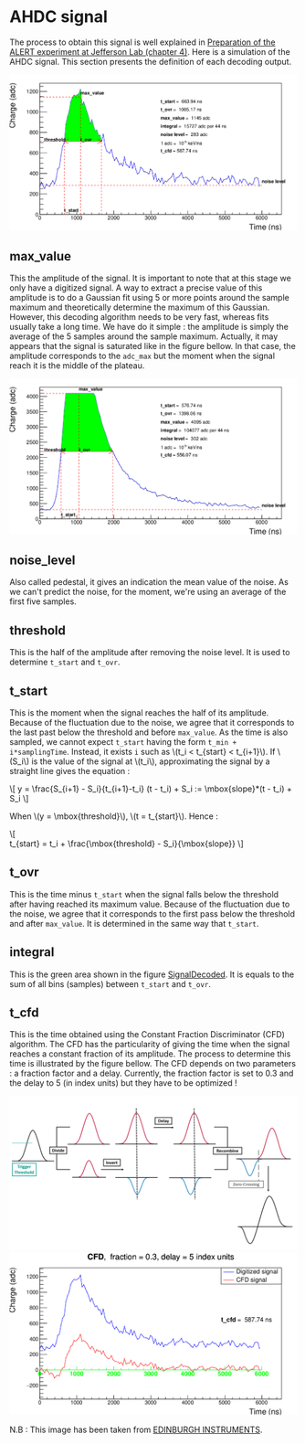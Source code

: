 # AHDC signal

The process to obtain this signal is well explained in [Preparation of the ALERT experiment at Jefferson Lab (chapter 4)](https://ftouchte.github.io/projects/). Here is a simulation of the AHDC signal.  This section presents the definition of each decoding output.

![AHDC signal + decoding](../images/SignalDecoded.png)

## max_value 

This the amplitude of the signal. It is important to note that at this stage we only have a digitized signal. A way to extract a precise value of this amplitude is to do a Gaussian fit using 5 or more points around the sample maximum and theoretically determine the maximum of this Gaussian. However, this decoding algorithm needs to be very fast, whereas fits usually take a long time. We have do it simple : the amplitude is simply the average of the 5 samples around the sample maximum. Actually, it may appears that the signal is saturated like in the figure bellow. In that case, the amplitude corresponds to the `adc_max` but the moment when the signal reach it is the middle of the plateau.


![SignalExamplePlateau.png](../images/SignalExamplePlateau.png)


## noise_level 

Also called pedestal, it gives an indication the mean value of the noise. As we can't predict the noise, for the moment, we're using an average of the first five samples.

## threshold 

This is the half of the amplitude after removing the noise level. It is used to determine `t_start` and `t_ovr`.

## t_start 

This is the moment when the signal reaches the half of its amplitude. Because of the fluctuation due to the noise, we agree that it corresponds to the last past below the threshold and before `max_value`. As the time is also sampled, we cannot expect `t_start` having the form `t_min + i*samplingTime`. Instead, it exists `i` such as \\(t_i < t_{start} < t_{i+1}\\). If \\(S_i\\) is the value of the signal at \\(t_i\\), approximating the signal by a straight line gives the equation :

\\[
    y = \frac{S_{i+1} - S_i}{t_{i+1}-t_i} (t - t_i) + S_i := \mbox{slope}*(t - t_i) + S_i
\\]

When \\(y = \mbox{threshold}\\), \\(t = t_{start}\\). Hence :

\\[    
    t_{start} = t_i + \frac{\mbox{threshold} - S_i}{\mbox{slope}} 
\\]
    

## t_ovr 

This is the time minus `t_start` when the signal falls below the threshold after having reached its maximum value. Because of the fluctuation due to the noise, we agree that it corresponds to the first pass below the threshold and after `max_value`. It is determined in the same way that `t_start`. 

## integral 

This is the green area shown in the figure [SignalDecoded](#ahdc-signal). It is equals to the sum of all bins (samples) between `t_start` and `t_ovr`. 

## t_cfd 

This is the time obtained using the Constant Fraction Discriminator (CFD) algorithm. The CFD has the particularity of giving the time when the signal reaches a constant fraction of its amplitude. The process to determine this time is illustrated by the figure bellow. The CFD depends on two parameters : a fraction factor and a delay. Currently, the fraction factor is set to $0.3$ and the delay to 5 (in index units) but they have to be optimized ! 

![AlgoCFD.png](../images/cfd-algorithm.png)
![SignalCFDApplied.png](../images/SignalCFDApplied.png)

N.B : This image has been taken from [EDINBURGH INSTRUMENTS](https://www.edinst.com/blog/constant-fraction-discrimination/).